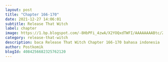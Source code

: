 ```yaml
---
layout: post 
title: "Chapter 166-170"
date: 2021-12-27 14:06:01
subtitle: Release That Witch
label: chapter
image: https://1.bp.blogspot.com/-8HbPFi_4zwA/X2YOQxdTWFI/AAAAAAAABtc/ZjC0JIX7L0U2HaOAmowwAI8VFU6UIeuVwCLcBGAsYHQ/s72-c/rtw-794747-eGILJ7Is.jpg
category: release-that-witch
description: baca Release That Witch Chapter 166-170 bahasa indonesia 
author: Postkomik
blogId: 4084256682325762120
---
```

